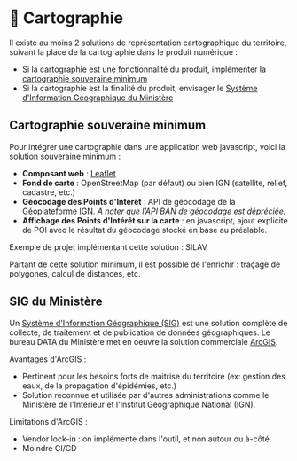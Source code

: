 # 📍 Cartographie

Il existe au moins 2 solutions de représentation cartographique du territoire, suivant la place de la cartographie dans le produit numérique :

* Si la cartographie est une fonctionnalité du produit, implémenter la [cartographie souveraine minimum](cartographie.md#cartographie-souveraine-minimum)
* Si la cartographie est la finalité du produit, envisager le [Système d'Information Géographique du Ministère](cartographie.md#sig-du-ministère)

## Cartographie souveraine minimum

Pour intégrer une cartographie dans une application web javascript, voici la solution souveraine minimum :

* **Composant web** : [Leaflet](https://leafletjs.com/)
* **Fond de carte** : OpenStreetMap (par défaut) ou bien IGN (satellite, relief, cadastre, etc.)
* **Géocodage des Points d'Intérêt** : API de géocodage de la [Géoplateforme IGN](https://geoservices.ign.fr/documentation/services/services-geoplateforme/geocodage). _A noter que l’API BAN de géocodage est dépréciée._
* **Affichage des Points d'Intérêt sur la carte** : en javascript, ajout explicite de POI avec le résultat du géocodage stocké en base au préalable.

Exemple de projet implémentant cette solution : SILAV

Partant de cette solution minimum, il est possible de l'enrichir : traçage de polygones, calcul de distances, etc.

## SIG du Ministère

Un [Système d'Information Géographique (SIG)](https://fr.wikipedia.org/wiki/Syst%C3%A8me_d'information_g%C3%A9ographique) est une solution complète de collecte, de traitement et de publication de données géographiques. Le bureau DATA du Ministère met en oeuvre la solution commerciale [ArcGIS](https://www.arcgis.com/).

Avantages d'ArcGIS :

* Pertinent pour les besoins forts de maitrise du territoire (ex: gestion des eaux, de la propagation d'épidémies, etc.)
* Solution reconnue et utilisée par d'autres administrations comme le Ministère de l'Intérieur et l'Institut Géographique National (IGN).

Limitations d'ArcGIS :

* Vendor lock-in : on implémente dans l'outil, et non autour ou à-côté.
* Moindre CI/CD
